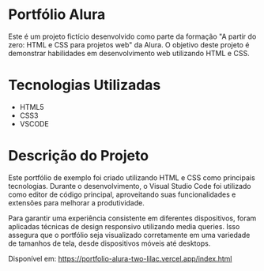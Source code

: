# Portfólio Alura
Este é um projeto fictício desenvolvido como parte da formação "A partir do zero: HTML e CSS para projetos web" da Alura. O objetivo deste projeto é demonstrar habilidades em desenvolvimento web utilizando HTML e CSS.

# Tecnologias Utilizadas
- HTML5
- CSS3
- VSCODE

# Descrição do Projeto
Este portfólio de exemplo foi criado utilizando HTML e CSS como principais tecnologias. Durante o desenvolvimento, o Visual Studio Code foi utilizado como editor de código principal, aproveitando suas funcionalidades e extensões para melhorar a produtividade.

Para garantir uma experiência consistente em diferentes dispositivos, foram aplicadas técnicas de design responsivo utilizando media queries. Isso assegura que o portfólio seja visualizado corretamente em uma variedade de tamanhos de tela, desde dispositivos móveis até desktops.

Disponível em: https://portfolio-alura-two-lilac.vercel.app/index.html
